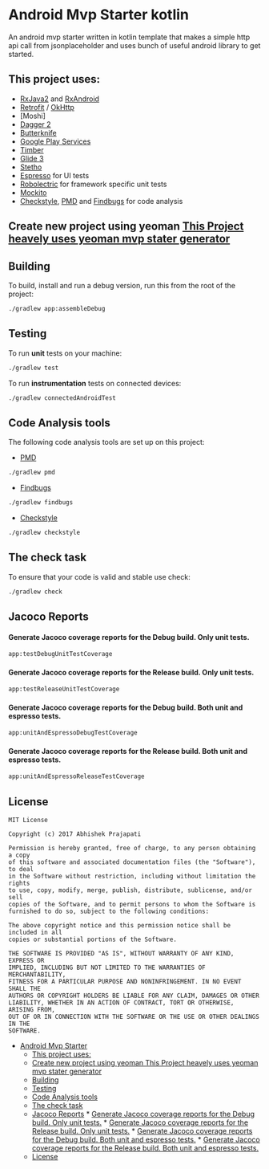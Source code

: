 # Android Mvp Starter kotlin

An android mvp starter written in kotlin template that makes a simple http api call from jsonplaceholder and uses bunch of useful android library to get started.

## This project uses:
- [RxJava2](https://github.com/ReactiveX/RxJava) and [RxAndroid](https://github.com/ReactiveX/RxAndroid)
- [Retrofit](http://square.github.io/retrofit/) / [OkHttp](http://square.github.io/okhttp/)
- [Moshi]
- [Dagger 2](http://google.github.io/dagger/)
- [Butterknife](https://github.com/JakeWharton/butterknife)
- [Google Play Services](https://developers.google.com/android/guides/overview)
- [Timber](https://github.com/JakeWharton/timber)
- [Glide 3](https://github.com/bumptech/glide)
- [Stetho](http://facebook.github.io/stetho/)
- [Espresso](https://google.github.io/android-testing-support-library/) for UI tests
- [Robolectric](http://robolectric.org/) for framework specific unit tests
- [Mockito](http://mockito.org/)
- [Checkstyle](http://checkstyle.sourceforge.net/), [PMD](https://pmd.github.io/) and [Findbugs](http://findbugs.sourceforge.net/) for code analysis


## Create new project using yeoman [This Project heavely uses yeoman mvp stater generator](https://github.com/androidstarters/generator-android-mvp-starter)


## Building

To build, install and run a debug version, run this from the root of the project:
```sh
./gradlew app:assembleDebug
```

## Testing

To run **unit** tests on your machine:

```sh
./gradlew test
```

To run **instrumentation** tests on connected devices:

```sh
./gradlew connectedAndroidTest
```

## Code Analysis tools

The following code analysis tools are set up on this project:

* [PMD](https://pmd.github.io/)

```sh
./gradlew pmd
```

* [Findbugs](http://findbugs.sourceforge.net/)

```sh
./gradlew findbugs
```

* [Checkstyle](http://checkstyle.sourceforge.net/)

```sh
./gradlew checkstyle
```

## The check task

To ensure that your code is valid and stable use check:

```sh
./gradlew check
```

## Jacoco Reports

#### Generate Jacoco coverage reports for the Debug build. Only unit tests.

```sh
app:testDebugUnitTestCoverage
```

#### Generate Jacoco coverage reports for the Release build. Only unit tests.

```sh
app:testReleaseUnitTestCoverage
```

#### Generate Jacoco coverage reports for the Debug build. Both unit and espresso tests.

```sh
app:unitAndEspressoDebugTestCoverage
```

#### Generate Jacoco coverage reports for the Release build. Both unit and espresso tests.

```sh
app:unitAndEspressoReleaseTestCoverage
```





## License
```
MIT License

Copyright (c) 2017 Abhishek Prajapati

Permission is hereby granted, free of charge, to any person obtaining a copy
of this software and associated documentation files (the "Software"), to deal
in the Software without restriction, including without limitation the rights
to use, copy, modify, merge, publish, distribute, sublicense, and/or sell
copies of the Software, and to permit persons to whom the Software is
furnished to do so, subject to the following conditions:

The above copyright notice and this permission notice shall be included in all
copies or substantial portions of the Software.

THE SOFTWARE IS PROVIDED "AS IS", WITHOUT WARRANTY OF ANY KIND, EXPRESS OR
IMPLIED, INCLUDING BUT NOT LIMITED TO THE WARRANTIES OF MERCHANTABILITY,
FITNESS FOR A PARTICULAR PURPOSE AND NONINFRINGEMENT. IN NO EVENT SHALL THE
AUTHORS OR COPYRIGHT HOLDERS BE LIABLE FOR ANY CLAIM, DAMAGES OR OTHER
LIABILITY, WHETHER IN AN ACTION OF CONTRACT, TORT OR OTHERWISE, ARISING FROM,
OUT OF OR IN CONNECTION WITH THE SOFTWARE OR THE USE OR OTHER DEALINGS IN THE
SOFTWARE.
```

<!-- @import "[TOC]" {cmd="toc" depthFrom=1 depthTo=6 orderedList=false} -->
<!-- code_chunk_output -->

* [Android Mvp Starter](#android-mvp-starter)
	* [This project uses:](#this-project-uses)
	* [Create new project using yeoman This Project heavely uses yeoman mvp stater generator](#create-new-project-using-yeoman-this-project-heavely-uses-yeoman-mvp-stater-generatorhttpsgithubcomandroidstartersgenerator-android-mvp-starter)
	* [Building](#building)
	* [Testing](#testing)
	* [Code Analysis tools](#code-analysis-tools)
	* [The check task](#the-check-task)
	* [Jacoco Reports](#jacoco-reports)
			* [Generate Jacoco coverage reports for the Debug build. Only unit tests.](#generate-jacoco-coverage-reports-for-the-debug-build-only-unit-tests)
			* [Generate Jacoco coverage reports for the Release build. Only unit tests.](#generate-jacoco-coverage-reports-for-the-release-build-only-unit-tests)
			* [Generate Jacoco coverage reports for the Debug build. Both unit and espresso tests.](#generate-jacoco-coverage-reports-for-the-debug-build-both-unit-and-espresso-tests)
			* [Generate Jacoco coverage reports for the Release build. Both unit and espresso tests.](#generate-jacoco-coverage-reports-for-the-release-build-both-unit-and-espresso-tests)
	* [License](#license)

<!-- /code_chunk_output -->
